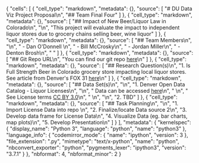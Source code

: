 {
 "cells": [
  {
   "cell_type": "markdown",
   "metadata": {},
   "source": [
    "# DU Data Viz Project Proposal\n",
    "## Team Final Four"
   ]
  },
  {
   "cell_type": "markdown",
   "metadata": {},
   "source": [
    "## Impact of New Beer/Liquor Law in Colorado\n",
    "\n",
    "This project will evaluate the impact to independent liquor stores due to grocery chains selling beer, wine liquor"
   ]
  },
  {
   "cell_type": "markdown",
   "metadata": {},
   "source": [
    "## Team Members\n",
    "\n",
    " - Dan O'Donnell \n",
    " - Bill McCrosky\n",
    " - Jordan Miller\n",
    " - Denton Brosh\n",
    " "
   ]
  },
  {
   "cell_type": "markdown",
   "metadata": {},
   "source": [
    "## Git Repo URL\n",
    "You can find our git repo [here](https://github.com/dodco2646/Final_4_Project.git)\n"
   ]
  },
  {
   "cell_type": "markdown",
   "metadata": {},
   "source": [
    "## Research Question(s)\n",
    "1. Is Full Strength Beer in Colorado grocery store impacting local liquor stores.  See article from Denver's FOX 31 [here](\"https://www.thedenverchannel.com/money/consumer/colorado-grocers-can-offer-full-strength-beer-on-jan-1)\n"
   ]
  },
  {
   "cell_type": "markdown",
   "metadata": {},
   "source": [
    "## Data Set(s)\n",
    "\n",
    "1. Denver Open Data Catalog - Liquor Licenses\n",
    "\n",
    "   Data can be accessed [here](\"https://www.denvergov.org/opendata/dataset/city-and-county-of-denver-liquor-licenses\")\n",
    "   \n",
    "   See License terms [CC BY 3.0](\"http://creativecommons.org/licenses/by/3.0/legalcode\")\n",
    "    \n",
    "\n",
    "2. TBD"
   ]
  },
  {
   "cell_type": "markdown",
   "metadata": {},
   "source": [
    "## Task Planning\n",
    "\n",
    "1. Import License Data into repo \n",
    "2. Finalize/locate Data source 2\n",
    "3. Develop data frame for License Data\n",
    "4. Visualize Data (eg. bar charts, map plots)\n",
    "5. Develop Presentation\n"
   ]
  }
 ],
 "metadata": {
  "kernelspec": {
   "display_name": "Python 3",
   "language": "python",
   "name": "python3"
  },
  "language_info": {
   "codemirror_mode": {
    "name": "ipython",
    "version": 3
   },
   "file_extension": ".py",
   "mimetype": "text/x-python",
   "name": "python",
   "nbconvert_exporter": "python",
   "pygments_lexer": "ipython3",
   "version": "3.7.1"
  }
 },
 "nbformat": 4,
 "nbformat_minor": 2
}
